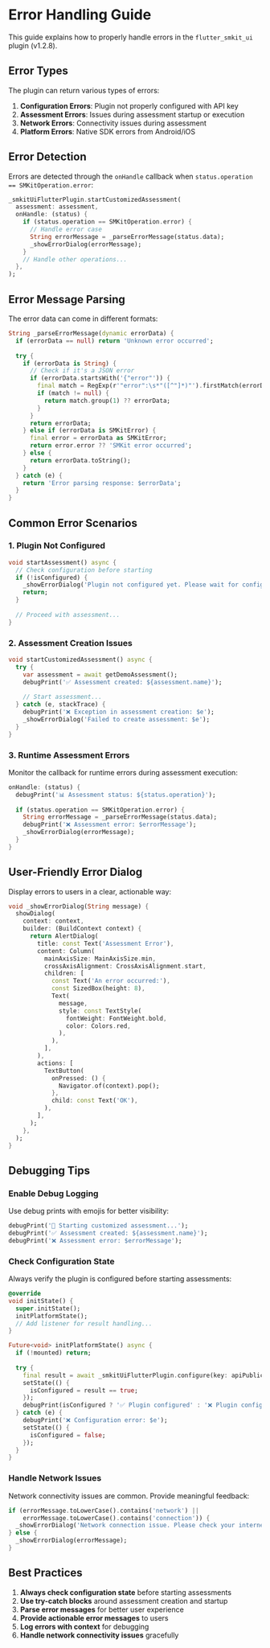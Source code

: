 # Error Handling Guide

This guide explains how to properly handle errors in the `flutter_smkit_ui` plugin (v1.2.8).

## Error Types

The plugin can return various types of errors:

1. **Configuration Errors**: Plugin not properly configured with API key
2. **Assessment Errors**: Issues during assessment startup or execution
3. **Network Errors**: Connectivity issues during assessment
4. **Platform Errors**: Native SDK errors from Android/iOS

## Error Detection

Errors are detected through the `onHandle` callback when `status.operation == SMKitOperation.error`:

```dart
_smkitUiFlutterPlugin.startCustomizedAssessment(
  assessment: assessment,
  onHandle: (status) {
    if (status.operation == SMKitOperation.error) {
      // Handle error case
      String errorMessage = _parseErrorMessage(status.data);
      _showErrorDialog(errorMessage);
    }
    // Handle other operations...
  },
);
```

## Error Message Parsing

The error data can come in different formats:

```dart
String _parseErrorMessage(dynamic errorData) {
  if (errorData == null) return 'Unknown error occurred';
  
  try {
    if (errorData is String) {
      // Check if it's a JSON error
      if (errorData.startsWith('{"error"')) {
        final match = RegExp(r'"error":\s*"([^"]*)"').firstMatch(errorData);
        if (match != null) {
          return match.group(1) ?? errorData;
        }
      }
      return errorData;
    } else if (errorData is SMKitError) {
      final error = errorData as SMKitError;
      return error.error ?? 'SMKit error occurred';
    } else {
      return errorData.toString();
    }
  } catch (e) {
    return 'Error parsing response: $errorData';
  }
}
```

## Common Error Scenarios

### 1. Plugin Not Configured

```dart
void startAssessment() async {
  // Check configuration before starting
  if (!isConfigured) {
    _showErrorDialog('Plugin not configured yet. Please wait for configuration to complete.');
    return;
  }
  
  // Proceed with assessment...
}
```

### 2. Assessment Creation Issues

```dart
void startCustomizedAssessment() async {
  try {
    var assessment = await getDemoAssessment();
    debugPrint('✅ Assessment created: ${assessment.name}');
    
    // Start assessment...
  } catch (e, stackTrace) {
    debugPrint('❌ Exception in assessment creation: $e');
    _showErrorDialog('Failed to create assessment: $e');
  }
}
```

### 3. Runtime Assessment Errors

Monitor the callback for runtime errors during assessment execution:

```dart
onHandle: (status) {
  debugPrint('📊 Assessment status: ${status.operation}');
  
  if (status.operation == SMKitOperation.error) {
    String errorMessage = _parseErrorMessage(status.data);
    debugPrint('❌ Assessment error: $errorMessage');
    _showErrorDialog(errorMessage);
  }
}
```

## User-Friendly Error Dialog

Display errors to users in a clear, actionable way:

```dart
void _showErrorDialog(String message) {
  showDialog(
    context: context,
    builder: (BuildContext context) {
      return AlertDialog(
        title: const Text('Assessment Error'),
        content: Column(
          mainAxisSize: MainAxisSize.min,
          crossAxisAlignment: CrossAxisAlignment.start,
          children: [
            const Text('An error occurred:'),
            const SizedBox(height: 8),
            Text(
              message,
              style: const TextStyle(
                fontWeight: FontWeight.bold,
                color: Colors.red,
              ),
            ),
          ],
        ),
        actions: [
          TextButton(
            onPressed: () {
              Navigator.of(context).pop();
            },
            child: const Text('OK'),
          ),
        ],
      );
    },
  );
}
```

## Debugging Tips

### Enable Debug Logging

Use debug prints with emojis for better visibility:

```dart
debugPrint('🚀 Starting customized assessment...');
debugPrint('✅ Assessment created: ${assessment.name}');
debugPrint('❌ Assessment error: $errorMessage');
```

### Check Configuration State

Always verify the plugin is configured before starting assessments:

```dart
@override
void initState() {
  super.initState();
  initPlatformState();
  // Add listener for result handling...
}

Future<void> initPlatformState() async {
  if (!mounted) return;
  
  try {
    final result = await _smkitUiFlutterPlugin.configure(key: apiPublicKey);
    setState(() {
      isConfigured = result == true;
    });
    debugPrint(isConfigured ? '✅ Plugin configured' : '❌ Plugin configuration failed');
  } catch (e) {
    debugPrint('❌ Configuration error: $e');
    setState(() {
      isConfigured = false;
    });
  }
}
```

### Handle Network Issues

Network connectivity issues are common. Provide meaningful feedback:

```dart
if (errorMessage.toLowerCase().contains('network') || 
    errorMessage.toLowerCase().contains('connection')) {
  _showErrorDialog('Network connection issue. Please check your internet connection and try again.');
} else {
  _showErrorDialog(errorMessage);
}
```

## Best Practices

1. **Always check configuration state** before starting assessments
2. **Use try-catch blocks** around assessment creation and startup
3. **Parse error messages** for better user experience
4. **Provide actionable error messages** to users
5. **Log errors with context** for debugging
6. **Handle network connectivity issues** gracefully